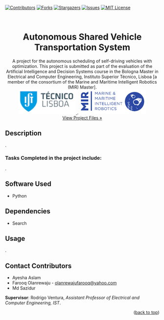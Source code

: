 <a name="readme-top"></a>

[![Contributors][contributors-shield]][contributors-url]
[![Forks][forks-shield]][forks-url]
[![Stargazers][stars-shield]][stars-url]
[![Issues][issues-shield]][issues-url]
[![MIT License][license-shield]][license-url]

<!-- PROJECT LOGO -->
<br />
<div align="center">
  <h1 align="center">Autonomous Shared Vehicle Transportation System</h1>

  <p align="center">
    A project for the autonomous scheduling of self-driving vehicles with optimization. This project is submitted as part of the evaluation of the Artificial Intelligence and Decision Systems course in the Bologna Master in Electrical and Computer Engineering, Instituto Superior Técnico, Lisboa [a member of the consortium of the Marine and Maritime Intelligent Robotics (MIR) Master].
    <br />
    <a href="https://www.univ-tln.fr/">
      <img src="ReadME/ist-logo.png" alt="IST Logo" height="80">
    </a>
    .
    <a href="https://www.master-mir.eu/">
      <img src="ReadME/mir-logo.png" alt="MIR Logo" height="80">
    </a>
    <br />
    <a href="https://github.com/olanrewajufarooq/SharedVehicleScheduling">View Project Files »</a>
    <br />
  </p>
</div>

## Description

.

### Tasks Completed in the project include:

.

## Software Used

- Python

## Dependencies

- Search

## Usage

.

<!-- CONTACT -->
## Contact Contributors

* Ayesha Aslam
* Farooq Olanrewaju - olanrewajufarooq@yahoo.com
* Md Sazidur

<strong>Supervisor</strong>: Rodrigo Ventura, <i>Assistant Professor of Electrical and Computer Engineering, IST</i>.
<p align="right">(<a href="#readme-top">back to top</a>)</p>


<!-- MARKDOWN LINKS & IMAGES -->
<!-- https://www.markdownguide.org/basic-syntax/#reference-style-links -->
[contributors-shield]: https://img.shields.io/github/contributors/olanrewajufarooq/SharedVehicleScheduling.svg?style=for-the-badge
[contributors-url]: https://github.com/olanrewajufarooq/SharedVehicleScheduling/graphs/contributors
[forks-shield]: https://img.shields.io/github/forks/olanrewajufarooq/SharedVehicleScheduling.svg?style=for-the-badge
[forks-url]: https://github.com/olanrewajufarooq/SharedVehicleScheduling/network/members
[stars-shield]: https://img.shields.io/github/stars/olanrewajufarooq/SharedVehicleScheduling.svg?style=for-the-badge
[stars-url]: https://github.com/olanrewajufarooq/SharedVehicleScheduling/stargazers
[issues-shield]: https://img.shields.io/github/issues/olanrewajufarooq/SharedVehicleScheduling.svg?style=for-the-badge
[issues-url]: https://github.com/olanrewajufarooq/SharedVehicleScheduling/issues
[license-shield]: https://img.shields.io/github/license/olanrewajufarooq/SharedVehicleScheduling.svg?style=for-the-badge
[license-url]: https://github.com/olanrewajufarooq/SharedVehicleScheduling/blob/main/LICENSE
